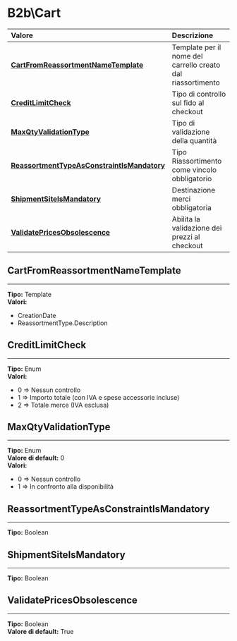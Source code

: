 # B2b\Cart

| Valore| Descrizione |
| :--- | :--- |
| [**CartFromReassortmentNameTemplate**](b2bcart.md#cartfromreassortmentnametemplate) | Template per il nome del carrello creato dal riassortimento |
| [**CreditLimitCheck**](b2bcart.md#creditlimitcheck) | Tipo di controllo sul fido al checkout |
| [**MaxQtyValidationType**](b2bcart.md#maxqtyvalidationtype) | Tipo di validazione della quantità |
| [**ReassortmentTypeAsConstraintIsMandatory**](b2bcart.md#reassortmenttypeasconstraintismandatory) | Tipo Riassortimento come vincolo obbligatorio |
| [**ShipmentSiteIsMandatory**](b2bcart.md#shipmentsiteismandatory) | Destinazione merci obbligatoria |
| [**ValidatePricesObsolescence**](b2bcart.md#validatepricesobsolescence) | Abilita la validazione dei prezzi al checkout |

## CartFromReassortmentNameTemplate 
-----
**Tipo:** Template	 
**Valori:**

* CreationDate
* ReassortmentType.Description

## CreditLimitCheck 
-----
**Tipo:** Enum	 
**Valori:**

* 0 => Nessun controllo
* 1 => Importo totale (con IVA e spese accessorie incluse)
* 2 => Totale merce (IVA esclusa)

## MaxQtyValidationType 
-----
**Tipo:** Enum	 
**Valore di default:** 0	 
**Valori:**

* 0 => Nessun controllo
* 1 => In confronto alla disponibilità

## ReassortmentTypeAsConstraintIsMandatory 
-----
**Tipo:** Boolean	 

## ShipmentSiteIsMandatory 
-----
**Tipo:** Boolean	 

## ValidatePricesObsolescence 
-----
**Tipo:** Boolean	 
**Valore di default:** True	 




